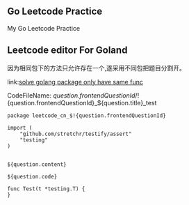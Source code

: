 ## Go Leetcode Practice

My Go Leetcode Practice

## Leetcode editor For Goland

因为相同包下的方法只允许存在一个,遂采用不同包把题目分割开。

link:[solve golang package only have same func](https://github.com/shuzijun/leetcode-editor/issues/220)

CodeFileName: ${question.frontendQuestionId}/$!{question.frontendQuestionId}_${question.title}_test

```
package leetcode_cn_$!{question.frontendQuestionId}

import (
	"github.com/stretchr/testify/assert"
	"testing"
)


${question.content}

${question.code}

func Test(t *testing.T) {
}

```